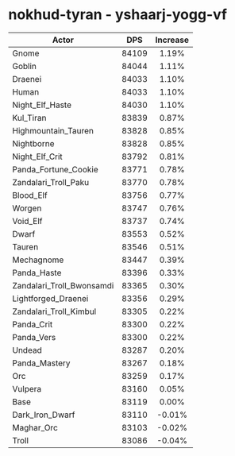 # nokhud-tyran - yshaarj-yogg-vf
| Actor | DPS | Increase |
|---|:---:|:---:|
|Gnome|84109|1.19%|
|Goblin|84044|1.11%|
|Draenei|84033|1.10%|
|Human|84033|1.10%|
|Night_Elf_Haste|84030|1.10%|
|Kul_Tiran|83839|0.87%|
|Highmountain_Tauren|83828|0.85%|
|Nightborne|83828|0.85%|
|Night_Elf_Crit|83792|0.81%|
|Panda_Fortune_Cookie|83771|0.78%|
|Zandalari_Troll_Paku|83770|0.78%|
|Blood_Elf|83756|0.77%|
|Worgen|83747|0.76%|
|Void_Elf|83737|0.74%|
|Dwarf|83553|0.52%|
|Tauren|83546|0.51%|
|Mechagnome|83447|0.39%|
|Panda_Haste|83396|0.33%|
|Zandalari_Troll_Bwonsamdi|83365|0.30%|
|Lightforged_Draenei|83356|0.29%|
|Zandalari_Troll_Kimbul|83305|0.22%|
|Panda_Crit|83300|0.22%|
|Panda_Vers|83300|0.22%|
|Undead|83287|0.20%|
|Panda_Mastery|83267|0.18%|
|Orc|83259|0.17%|
|Vulpera|83160|0.05%|
|Base|83119|0.00%|
|Dark_Iron_Dwarf|83110|-0.01%|
|Maghar_Orc|83103|-0.02%|
|Troll|83086|-0.04%|
